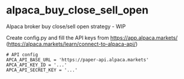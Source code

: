 # alpaca_buy_close_sell_open
Alpaca broker buy close/sell open strategy - WIP

Create config.py and fill the API keys from https://app.alpaca.markets/ (https://alpaca.markets/learn/connect-to-alpaca-api/)
```angular2html
# API config
APCA_API_BASE_URL = 'https://paper-api.alpaca.markets'
APCA_API_KEY_ID = '...'
APCA_API_SECRET_KEY = '...'
```
